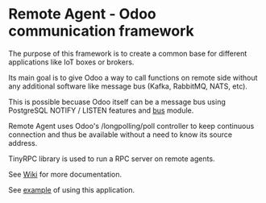 # Remote Agent - Odoo communication framework

The purpose of this framework is to create a common base for different applications like IoT boxes or brokers.

Its main goal is to give Odoo a way to call functions on remote side without any additional software like message bus (Kafka, RabbitMQ, NATS, etc).

This is possible becuase Odoo itself can be a message bus using PostgreSQL NOTIFY / LISTEN features and [bus](https://github.com/odoo/odoo/tree/12.0/addons/bus) module.

Remote Agent uses Odoo's /longpolling/poll controller to keep continuous connection and thus be available without a need to know its source address.

TinyRPC library is used to run a RPC server on remote agents.

See [Wiki](https://github.com/litnimax/remote_agent/wiki) for more documentation.

See [example](https://github.com/litnimax/remote_agent_example) of using this application.
